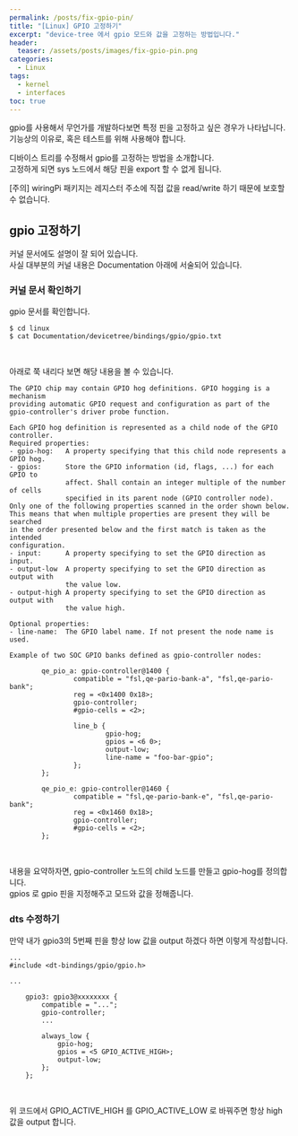 ```yaml
---
permalink: /posts/fix-gpio-pin/
title: "[Linux] GPIO 고정하기"
excerpt: "device-tree 에서 gpio 모드와 값을 고정하는 방법입니다."
header:
  teaser: /assets/posts/images/fix-gpio-pin.png
categories:
  - Linux
tags:
  - kernel
  - interfaces
toc: true
---
```


gpio를 사용해서 무언가를 개발하다보면 특정 핀을 고정하고 싶은 경우가 나타납니다.<br>
기능상의 이유로, 혹은 테스트를 위해 사용해야 합니다.<br>

디바이스 트리를 수정해서 gpio를 고정하는 방법을 소개합니다.<br>
고정하게 되면 sys 노드에서 해당 핀을 export 할 수 없게 됩니다.<br>

[주의] <span style="{{ site.code }}">wiringPi</span> 패키지는 레지스터 주소에 직접 값을 <span style="{{ site.code }}">read/write</span> 하기 때문에 보호할 수 없습니다.<br>

## gpio 고정하기

커널 문서에도 설명이 잘 되어 있습니다.<br>
사실 대부분의 커널 내용은 <span style="{{ site.code }}">Documentation</span> 아래에 서술되어 있습니다.<br>

### 커널 문서 확인하기

gpio 문서를 확인합니다.
```
$ cd linux
$ cat Documentation/devicetree/bindings/gpio/gpio.txt
```
<br>

아래로 쭉 내리다 보면 해당 내용을 볼 수 있습니다.
```
The GPIO chip may contain GPIO hog definitions. GPIO hogging is a mechanism
providing automatic GPIO request and configuration as part of the 
gpio-controller's driver probe function.

Each GPIO hog definition is represented as a child node of the GPIO controller.
Required properties:
- gpio-hog:   A property specifying that this child node represents a GPIO hog.
- gpios:      Store the GPIO information (id, flags, ...) for each GPIO to
              affect. Shall contain an integer multiple of the number of cells
              specified in its parent node (GPIO controller node).
Only one of the following properties scanned in the order shown below.
This means that when multiple properties are present they will be searched
in the order presented below and the first match is taken as the intended
configuration.
- input:      A property specifying to set the GPIO direction as input.
- output-low  A property specifying to set the GPIO direction as output with
              the value low.
- output-high A property specifying to set the GPIO direction as output with
              the value high.

Optional properties:
- line-name:  The GPIO label name. If not present the node name is used.

Example of two SOC GPIO banks defined as gpio-controller nodes:

        qe_pio_a: gpio-controller@1400 {
                compatible = "fsl,qe-pario-bank-a", "fsl,qe-pario-bank";
                reg = <0x1400 0x18>;
                gpio-controller;
                #gpio-cells = <2>;

                line_b {
                        gpio-hog;
                        gpios = <6 0>; 
                        output-low;
                        line-name = "foo-bar-gpio";
                };
        };

        qe_pio_e: gpio-controller@1460 {
                compatible = "fsl,qe-pario-bank-e", "fsl,qe-pario-bank";
                reg = <0x1460 0x18>;
                gpio-controller;
                #gpio-cells = <2>;
        };
```
<br>

내용을 요약하자면, gpio-controller 노드의 child 노드를 만들고 gpio-hog를 정의합니다.<br>
gpios 로 gpio 핀을 지정해주고 모드와 값을 정해줍니다.<br>

### dts 수정하기

만약 내가 gpio3의 5번째 핀을 항상 low 값을 output 하겠다 하면 이렇게 작성합니다.
```
...
#include <dt-bindings/gpio/gpio.h>

...

	gpio3: gpio3@xxxxxxxx {
		compatible = "...";
		gpio-controller;
		...

		always_low {
			gpio-hog;
			gpios = <5 GPIO_ACTIVE_HIGH>;
			output-low;
		};
	};

```
<br>

위 코드에서 <span style="{{ site.code }}">GPIO_ACTIVE_HIGH</span> 를 <span style="{{ site.code }}">GPIO_ACTIVE_LOW</span> 로 바꿔주면 항상 high 값을 output 합니다.<br>
